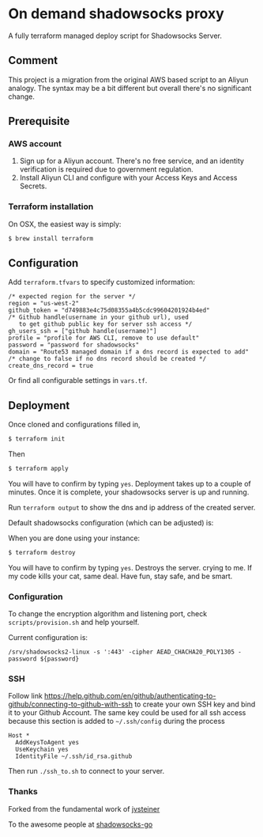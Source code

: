 # On demand shadowsocks proxy

A fully terraform managed deploy script for Shadowsocks Server.
## Comment
This project is a migration from the original AWS based script to an Aliyun analogy. The syntax may be a bit different but overall
there's no significant change.

## Prerequisite
### AWS account

1. Sign up for a Aliyun account. There's no free service, and an identity verification is required due to government regulation. 
2. Install Aliyun CLI and configure with your Access Keys and Access Secrets.  

### Terraform installation

On OSX, the easiest way is simply:

```bash
$ brew install terraform
```

## Configuration

Add `terraform.tfvars` to specify customized information:
```hcl-terraform
/* expected region for the server */
region = "us-west-2" 
github_token = "d749883e4c75d08355a4b5cdc99604201924b4ed"
/* Github handle(username in your github url), used
   to get github public key for server ssh access */
gh_users_ssh = ["github handle(username)"]
profile = "profile for AWS CLI, remove to use default"
password = "password for shadowsocks"
domain = "Route53 managed domain if a dns record is expected to add"
/* change to false if no dns record should be created */
create_dns_record = true
```

Or find all configurable settings in `vars.tf`.

## Deployment
Once cloned and configurations filled in, 
```bash
$ terraform init
```

Then
```bash
$ terraform apply
```
You will have to confirm by typing `yes`. Deployment takes up to a couple of minutes. 
Once it is complete, your shadowsocks server is up and running.

Run `terraform output` to show the dns and ip address of the created server. 

Default shadowsocks configuration (which can be adjusted) is:

When you are done using your instance:

```bash
$ terraform destroy
```
You will have to confirm by typing `yes`. Destroys the server.
crying to me.  If my code kills your cat, same deal.  Have fun, stay safe, and be smart.


### Configuration
To change the encryption algorithm and listening port, check `scripts/provision.sh` and help yourself.

Current configuration is:
```shell script
/srv/shadowsocks2-linux -s ':443' -cipher AEAD_CHACHA20_POLY1305 -password ${password}
``` 

### SSH

Follow link https://help.github.com/en/github/authenticating-to-github/connecting-to-github-with-ssh
to create your own SSH key and bind it to your Github Account. The same key could be used for all ssh access 
because this section is added to `~/.ssh/config` during the process
```
Host *
  AddKeysToAgent yes
  UseKeychain yes
  IdentityFile ~/.ssh/id_rsa.github
``` 

Then run `./ssh_to.sh` to connect to your server.

### Thanks

Forked from the fundamental work of [jvsteiner](https://github.com/jvsteiner/shadowsocks-deploy)

To the awesome people at [shadowsocks-go](https://github.com/shadowsocks/shadowsocks-go)
